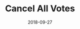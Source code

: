 ---
title: Cancel All Votes
linktitle: Cancel All Votes
description: Cancel all vote actions of an account
date: 2018-09-27
publishdate: 2018-09-27
lastmod: 2018-09-27
categories: [eosc-vote-commands]
keywords: []
menu:
  docs:
    parent: "eosc-vote-commands"
    identifier: eosc_vote_cancel-all
    weight: 40
weight: 40
sections_weight: 40
draft: false
aliases: []
toc: false
auto_content: true
---